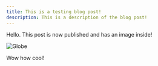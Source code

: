 ```yaml
---
title: This is a testing blog post!
description: This is a description of the blog post!
---
```

Hello. This post is now published and has an image inside!

![Globe](/assets/images/uploads/globe_icon.svg)

Wow how cool!
